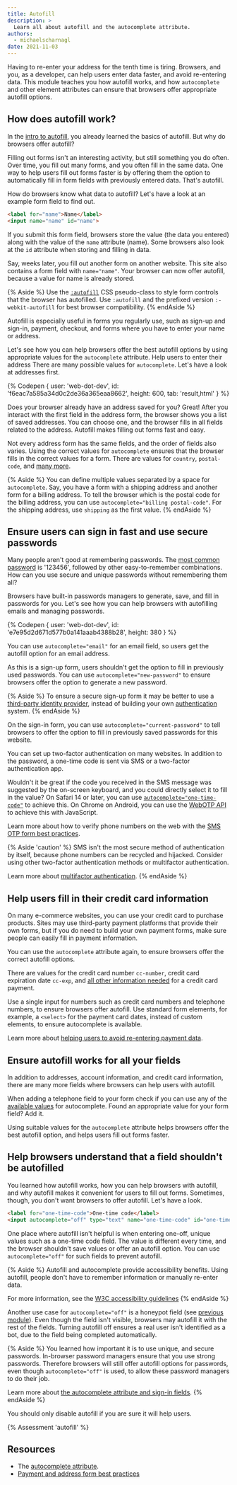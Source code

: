 ```yaml
---
title: Autofill
description: >
  Learn all about autofill and the autocomplete attribute.
authors:
  - michaelscharnagl
date: 2021-11-03
---
```


Having to re-enter your address for the tenth time is tiring. 
Browsers, and you, as a developer, can help users enter data faster, and avoid re-entering data. 
This module teaches you how autofill works, and how `autocomplete` and other element attributes can 
ensure that browsers offer appropriate autofill options.

## How does autofill work?

In the [intro to autofill](/learn/forms/auto), you already learned the basics of autofill. 
But why do browsers offer autofill?

Filling out forms isn't an interesting activity, 
but still something you do often. 
Over time, you fill out many forms, 
and you often fill in the same data. 
One way to help users fill out forms faster is by offering them the option 
to automatically fill in form fields with previously entered data. That's autofill. 

How do browsers know what data to autofill? 
Let's have a look at an example form field to find out.

```html
<label for="name">Name</label>
<input name="name" id="name">
```

If you submit this form field, 
browsers store the value (the data you entered) along with the value of the `name` attribute (name). 
Some browsers also look at the `id` attribute when storing and filling in data.

Say, weeks later, you fill out another form on another website. 
This site also contains a form field with `name="name"`. 
Your browser can now offer autofill, because a value for name is already stored.

{% Aside %}
Use the [`:autofill`](https://developer.mozilla.org/docs/Web/CSS/:autofill) 
CSS pseudo-class to style form controls that the browser has autofilled. 
Use `:autofill` and the prefixed version `:-webkit-autofill` for best browser compatibility.
{% endAside %}

Autofill is especially useful in forms you regularly use, 
such as sign-up and sign-in, payment, checkout, 
and forms where you have to enter your name or address.

Let's see how you can help browsers offer the best autofill options by using appropriate values for the `autocomplete` attribute.
Help users to enter their address
There are many possible values for `autocomplete`. Let's have a look at addresses first.

{% Codepen {
  user: 'web-dot-dev',
  id: 'f6eac7a585a34d0c2de36a365eaa8662',
  height: 600,
  tab: 'result,html'
} %}

Does your browser already have an address saved for you? 
Great! After you interact with the first field in the address form, 
the browser shows you a list of saved addresses. 
You can choose one, and the browser fills in all fields related to the address. 
Autofill makes filling out forms fast and easy.

Not every address form has the same fields, 
and the order of fields also varies. 
Using the correct values for `autocomplete` ensures that the browser fills in the correct values for a form. 
There are values for `country`, `postal-code`, and 
[many more](https://developer.mozilla.org/docs/Web/HTML/Attributes/autocomplete#values).

{% Aside %}
You can define multiple values separated by a space for `autocomplete`. 
Say, you have a form with a shipping address and another form for a billing address. 
To tell the browser which is the postal code for the billing address, 
you can use `autocomplete="billing postal-code"`. 
For the shipping address, use `shipping` as the first value.
{% endAside %}

## Ensure users can sign in fast and use secure passwords

Many people aren't good at remembering passwords. 
The 
[most common password](https://en.wikipedia.org/wiki/List_of_the_most_common_passwords) is '123456', 
followed by other easy-to-remember combinations. 
How can you use secure and unique passwords without remembering them all? 

Browsers have built-in passwords managers to generate, save, and fill in passwords for you. 
Let's see how you can help browsers with autofilling emails and managing passwords.

{% Codepen {
  user: 'web-dot-dev',
  id: 'e7e95d2d671d577b0a141aaab4388b28',
  height: 380
} %}

You can use `autocomplete="email"` for an email field, 
so users get the autofill option for an email address.

As this is a sign-up form, users shouldn't get the option to fill in previously used passwords. 
You can use `autocomplete="new-password"` to ensure browsers offer the option to generate a new password.

{% Aside %}
To ensure a secure sign-up form it may be better to use a 
[third-party identity provider](/sign-up-form-best-practices/#federated-login), 
instead of building your own 
[authentication](https://cheatsheetseries.owasp.org/cheatsheets/Authentication_Cheat_Sheet.html) system.
{% endAside %}

On the sign-in form, you can use `autocomplete="current-password"` 
to tell browsers to offer the option to fill in previously saved passwords for this website. 

You can set up two-factor authentication on many websites. 
In addition to the password, a one-time code is sent via SMS or a two-factor authentication app. 

Wouldn't it be great if the code you received in the SMS message was suggested by the on-screen keyboard, 
and you could directly select it to fill in the value? On Safari 14 or later, you can use 
[`autocomplete="one-time-code"`](https://developer.apple.com/documentation/security/password_autofill/enabling_password_autofill_on_an_html_input_element) to achieve this. 
On Chrome on Android, you can use the 
[WebOTP API](/web-otp) to achieve this with JavaScript.

Learn more about how to verify phone numbers on the web with the 
[SMS OTP form best practices](/sms-otp-form/).

{% Aside 'caution' %}
SMS isn't the most secure method of authentication by itself, 
because phone numbers can be recycled and hijacked. 
Consider using other two-factor authentication methods or multifactor authentication.

Learn more about 
[multifactor authentication](https://cheatsheetseries.owasp.org/cheatsheets/Multifactor_Authentication_Cheat_Sheet.html).
{% endAside %}

## Help users fill in their credit card information

On many e-commerce websites, you can use your credit card to purchase products. 
Sites may use third-party payment platforms that provide their own forms, 
but if you do need to build your own payment forms, 
make sure people can easily fill in payment information.

You can use the `autocomplete` attribute again, 
to ensure browsers offer the correct autofill options. 

There are values for the credit card number `cc-number`, credit card expiration date `cc-exp`, 
and [all other information needed](https://developer.mozilla.org/docs/Web/HTML/Attributes/autocomplete#values) for a credit card payment.

Use a single input for numbers 
such as credit card numbers and telephone numbers, 
to ensure browsers offer autofill. 
Use standard form elements, for example, 
a `<select>` for the payment card dates, 
instead of custom elements, to ensure autocomplete is available.

Learn more about 
[helping users to avoid re-entering payment data](/learn/forms/payment/#help-users-enter-their-payment-details).

## Ensure autofill works for all your fields

In addition to addresses, account information, and credit card information, 
there are many more fields where browsers can help users with autofill. 

When adding a telephone field to your form check if you can use any of the 
[available values](https://developer.mozilla.org/docs/Web/HTML/Attributes/autocomplete#values) for autocomplete. 
Found an appropriate value for your form field? Add it. 

Using suitable values for the `autocomplete` attribute helps browsers offer the best autofill option, 
and helps users fill out forms faster.

## Help browsers understand that a field shouldn't be autofilled 

You learned how autofill works, how you can help browsers with autofill, 
and why autofill makes it convenient for users to fill out forms. 
Sometimes, though, you don't want browsers to offer autofill. Let's have a look.

```html
<label for="one-time-code">One-time code</label>
<input autocomplete="off" type="text" name="one-time-code" id="one-time-code">
```

One place where autofill isn't helpful is when entering one-off, 
unique values such as a one-time code field. 
The value is different every time, 
and the browser shouldn't save values or offer an autofill option. 
You can use `autocomplete="off"` for such fields to prevent autofill.

{% Aside %}
Autofill and autocomplete provide accessibility benefits. 
Using autofill, people don't have to remember information or manually re-enter data. 

For more information, see the 
[W3C accessibility guidelines](https://www.w3.org/WAI/WCAG21/Understanding/identify-input-purpose.html)
{% endAside %}

Another use case for `autocomplete="off"` is a honeypot field (see [previous module](/learn/forms/security-privacy/#a-honeypot)). 
Even though the field isn't visible, browsers may autofill it with the rest of the fields. 
Turning autofill off ensures a real user isn't identified as a bot, 
due to the field being completed automatically.

{% Aside %}
You learned how important it is to use unique, and secure passwords. 
In-browser password managers ensure that you use strong passwords. 
Therefore browsers will still offer autofill options for passwords, even though `autocomplete="off"` is used, 
to allow these password managers to do their job. 

Learn more about 
[the autocomplete attribute and sign-in fields](https://developer.mozilla.org/docs/Web/Security/Securing_your_site/Turning_off_form_autocompletion#the_autocomplete_attribute_and_login_fields).
{% endAside %}

You should only disable autofill if you are sure it will help users.

{% Assessment 'autofill' %}

## Resources

- The [autocomplete attribute](https://developer.mozilla.org/docs/Web/HTML/Attributes/autocomplete).
- [Payment and address form best practices](/payment-and-address-form-best-practices)
